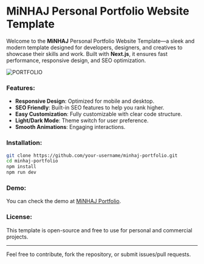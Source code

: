 # MiNHAJ Personal Portfolio Website Template

Welcome to the **MiNHAJ** Personal Portfolio Website Template—a sleek and modern template designed for developers, designers, and creatives to showcase their skills and work. Built with **Next.js**, it ensures fast performance, responsive design, and SEO optimization.

![PORTFOLIO](https://github.com/user-attachments/assets/aacb8b85-1e6c-4fde-a64c-5af4ee8f431f)


### Features:
- **Responsive Design**: Optimized for mobile and desktop.
- **SEO Friendly**: Built-in SEO features to help you rank higher.
- **Easy Customization**: Fully customizable with clear code structure.
- **Light/Dark Mode**: Theme switch for user preference.
- **Smooth Animations**: Engaging interactions.

### Installation:

```bash
git clone https://github.com/your-username/minhaj-portfolio.git
cd minhaj-portfolio
npm install
npm run dev
```

### Demo:
You can check the demo at [MiNHAJ Portfolio](https://minhaj.pro).

### License:
This template is open-source and free to use for personal and commercial projects.

---

Feel free to contribute, fork the repository, or submit issues/pull requests.
